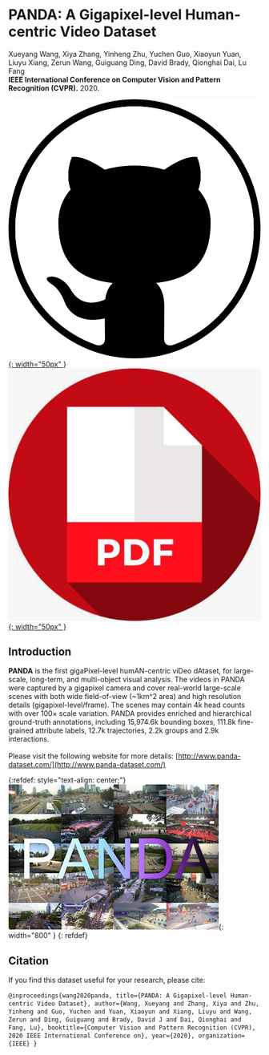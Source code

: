 # PANDA: A Gigapixel-level Human-centric Video Dataset

Xueyang Wang, Xiya Zhang, Yinheng Zhu, Yuchen Guo, Xiaoyun Yuan, Liuyu Xiang, Zerun Wang, Guiguang Ding, David Brady, Qionghai Dai, Lu Fang<br/>**IEEE International Conference on Computer Vision and Pattern Recognition (CVPR).** 2020.

[![github](/pic/github3.png){: width="50px" }](https://github.com/THU-luvision/PANDA-Toolkit)  &nbsp;&nbsp;&nbsp;
[![pdf](/pic/pdf.jpeg){: width="50px" }](https://openaccess.thecvf.com/content_CVPR_2020/papers/Wang_PANDA_A_Gigapixel-Level_Human-Centric_Video_Dataset_CVPR_2020_paper.pdf) &nbsp;&nbsp;&nbsp;

## Introduction
**PANDA** is the first gigaPixel-level humAN-centric viDeo dAtaset, for large-scale, long-term, and multi-object visual analysis. The videos in PANDA were captured by a gigapixel camera and cover real-world large-scale scenes with both wide field-of-view (~1km^2 area) and high resolution details (gigapixel-level/frame). The scenes may contain 4k head counts with over 100× scale variation. PANDA provides enriched and hierarchical ground-truth annotations, including 15,974.6k bounding boxes, 111.8k fine-grained attribute labels, 12.7k trajectories, 2.2k groups and 2.9k interactions. <br/><br/>Please visit the following website for more details: [http://www.panda-dataset.com/](http://www.panda-dataset.com/)

{:refdef: style="text-align: center;"}
![Framework](/pic/panda.png){: width="800" }
{: refdef}


## Citation

If you find this dataset useful for your research, please cite:

```
@inproceedings{wang2020panda, title={PANDA: A Gigapixel-level Human-centric Video Dataset}, author={Wang, Xueyang and Zhang, Xiya and Zhu, Yinheng and Guo, Yuchen and Yuan, Xiaoyun and Xiang, Liuyu and Wang, Zerun and Ding, Guiguang and Brady, David J and Dai, Qionghai and Fang, Lu}, booktitle={Computer Vision and Pattern Recognition (CVPR), 2020 IEEE International Conference on}, year={2020}, organization={IEEE} }
```

